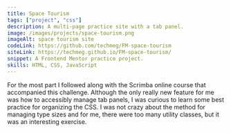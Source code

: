 ```yaml
---
title: Space Tourism
tags: ["project", "css"]
description: A multi-page practice site with a tab panel.
image: /images/projects/space-tourism.png
imageAlt: space tourism site
codeLink: https://github.com/techmeg/FM-space-tourism
siteLink: https://techmeg.github.io/FM-space-tourism/
snippet: A Frontend Mentor practice project.
skills: HTML, CSS, JavaScript
---
```


For the most part I followed along with the Scrimba online course that
accompanied this challenge. Although the only really new feature for me was how
to accessibly manage tab panels, I was curious to learn some best practice for
organizing the CSS. I was not crazy about the method for managing type sizes and
for me, there were too many utility classes, but it was an interesting exercise.
